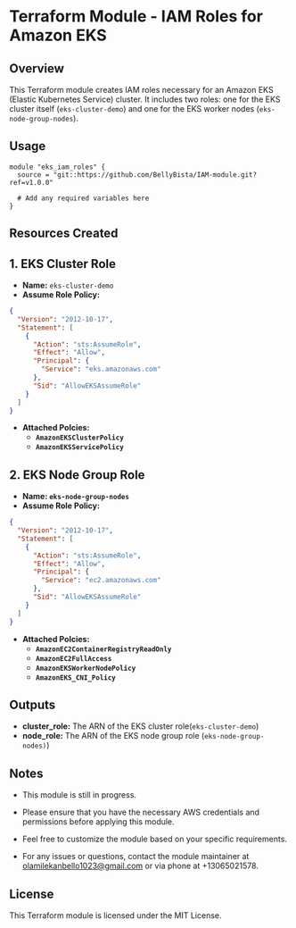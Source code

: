 # Terraform Module - IAM Roles for Amazon EKS

## Overview

This Terraform module creates IAM roles necessary for an Amazon EKS (Elastic Kubernetes Service) cluster. It includes two roles: one for the EKS cluster itself (`eks-cluster-demo`) and one for the EKS worker nodes (`eks-node-group-nodes`).

## Usage

```hcl
module "eks_iam_roles" {
  source = "git::https://github.com/BellyBista/IAM-module.git?ref=v1.0.0"

  # Add any required variables here
}
```

## Resources Created

## 1. EKS Cluster Role

- **Name:** `eks-cluster-demo`
- **Assume Role Policy:**

```json
{
  "Version": "2012-10-17",
  "Statement": [
    {
      "Action": "sts:AssumeRole",
      "Effect": "Allow",
      "Principal": {
        "Service": "eks.amazonaws.com"
      },
      "Sid": "AllowEKSAssumeRole"
    }
  ]
}
```
- **Attached Polcies:**
  - **`AmazonEKSClusterPolicy`**
  - **`AmazonEKSServicePolicy`**

## 2. EKS Node Group Role
- **Name: `eks-node-group-nodes`**
- **Assume Role Policy:**

```json
{
  "Version": "2012-10-17",
  "Statement": [
    {
      "Action": "sts:AssumeRole",
      "Effect": "Allow",
      "Principal": {
        "Service": "ec2.amazonaws.com"
      },
      "Sid": "AllowEKSAssumeRole"
    }
  ]
}
```

- **Attached Polcies:**
  - **`AmazonEC2ContainerRegistryReadOnly`**
  - **`AmazonEC2FullAccess`**
  - **`AmazonEKSWorkerNodePolicy`**
  - **`AmazonEKS_CNI_Policy`**

## Outputs

- **cluster_role:** The ARN of the EKS cluster role(`eks-cluster-demo`)
- **node_role:** The ARN of the EKS node group role (`eks-node-group-nodes)`)

## Notes
- This module is still in progress.

- Please ensure that you have the necessary AWS credentials and permissions before applying this module.

- Feel free to customize the module based on your specific requirements.

- For any issues or questions, contact the module maintainer at olamilekanbello1023@gmail.com  or via phone at +13065021578.

## License

This Terraform module is licensed under the MIT License. 